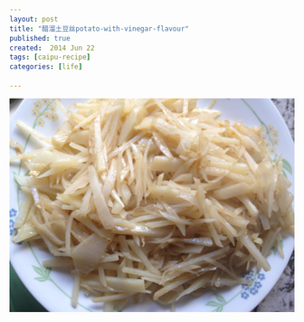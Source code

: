 ```yaml
---
layout: post
title: "醋溜土豆丝potato-with-vinegar-flavour"
published: true
created:  2014 Jun 22
tags: [caipu-recipe]
categories: [life]

---
```



![culiu-tudousi-potato-with-vinegar-flavour](/images/caipu-recipe/culiu-tudousi-potato-with-vinegar-flavour.jpg "culiu-tudousi-potato-with-vinegar-flavour")

